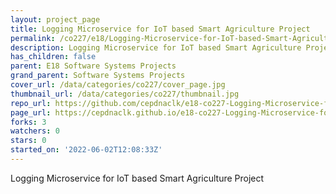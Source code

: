 ```yaml
---
layout: project_page
title: Logging Microservice for IoT based Smart Agriculture Project
permalink: /co227/e18/Logging-Microservice-for-IoT-based-Smart-Agriculture-Project/
description: Logging Microservice for IoT based Smart Agriculture Project
has_children: false
parent: E18 Software Systems Projects
grand_parent: Software Systems Projects
cover_url: /data/categories/co227/cover_page.jpg
thumbnail_url: /data/categories/co227/thumbnail.jpg
repo_url: https://github.com/cepdnaclk/e18-co227-Logging-Microservice-for-IoT-based-Smart-Agriculture-Project
page_url: https://cepdnaclk.github.io/e18-co227-Logging-Microservice-for-IoT-based-Smart-Agriculture-Project
forks: 3
watchers: 0
stars: 0
started_on: '2022-06-02T12:08:33Z'
---
```


Logging Microservice for IoT based Smart Agriculture Project
